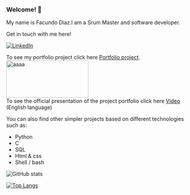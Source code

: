 ### Welcome! 👋

My name is Facundo Diaz.I am a Srum Master and software developer.

Get in touch with me here!
<p> <a href="https://www.linkedin.com/in/facundo-diaz-noya/" target="_blank"><img alt="LinkedIn" src="https://img.shields.io/badge/linkedin-%230077B5.svg?&style=for-the-badge&logo=linkedin&logoColor=white" /></a></p>

To see my portfolio project click here [Portfolio project](https://github.com/facu2279/sigma-crypto_assistant).
<br>
<a href="https://github.com/facu2279/sigma-crypto_assistant"><img src="https://github.com/facu2279/sigma-crypto_assistant/blob/main/web_dynamic/static/img/sigma_logo.png" alt="aaaa" width="220" height="100"></a>
<br>
To see the official presentation of the project portfolio click here [Video](https://youtu.be/xrh7JX6kcKo?t=2234) (English language)


You can also find other simpler projects based on different technologies such as:

- Python
- C
- SQL
- Html & css
- Shell / bash

![ GitHub stats](https://github-readme-stats.vercel.app/api?username=facu2279&show_icons=true&theme=cobalt)

[![Top Langs](https://github-readme-stats.vercel.app/api/top-langs/?username=facu2279&layout=compact)](https://github.com/anuraghazra/github-readme-stats)
